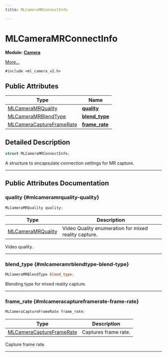 ```yaml
---
title: MLCameraMRConnectInfo

---
```


# MLCameraMRConnectInfo

**Module:** **[Camera](/versioned_docs/version-14-Jun-2023/api-ref/api/Modules/group___camera/group___camera.md)**



 [More...](#detailed-description)


`#include <ml_camera_v2.h>`

## Public Attributes

| Type           | Name           |
| -------------- | -------------- |
| [MLCameraMRQuality](/versioned_docs/version-14-Jun-2023/api-ref/api/Modules/group___camera/group___camera.md#enums-mlcameramrquality) | **[quality](/versioned_docs/version-14-Jun-2023/api-ref/api/Modules/group___camera/struct_m_l_camera_m_r_connect_info.md#mlcameramrquality-quality)**  |
| [MLCameraMRBlendType](/versioned_docs/version-14-Jun-2023/api-ref/api/Modules/group___camera/group___camera.md#enums-mlcameramrblendtype) | **[blend_type](/versioned_docs/version-14-Jun-2023/api-ref/api/Modules/group___camera/struct_m_l_camera_m_r_connect_info.md#mlcameramrblendtype-blend-type)**  |
| [MLCameraCaptureFrameRate](/versioned_docs/version-14-Jun-2023/api-ref/api/Modules/group___camera/group___camera.md#enums-mlcameracaptureframerate) | **[frame_rate](/versioned_docs/version-14-Jun-2023/api-ref/api/Modules/group___camera/struct_m_l_camera_m_r_connect_info.md#mlcameracaptureframerate-frame-rate)**  |

## Detailed Description

```cpp
struct MLCameraMRConnectInfo;
```


A structure to encapsulate connection settings for MR capture. 





-----------
## Public Attributes Documentation

### quality {#mlcameramrquality-quality}

```cpp
MLCameraMRQuality quality;
```



| Type | Description |
|--|--|
| [MLCameraMRQuality](/versioned_docs/version-14-Jun-2023/api-ref/api/Modules/group___camera/group___camera.md#enums-mlcameramrquality) | Video Quality enumeration for mixed reality capture.  |


Video quality. 





-----------

### blend_type {#mlcameramrblendtype-blend-type}

```cpp
MLCameraMRBlendType blend_type;
```


Blending type for mixed reality capture. 





-----------

### frame_rate {#mlcameracaptureframerate-frame-rate}

```cpp
MLCameraCaptureFrameRate frame_rate;
```



| Type | Description |
|--|--|
| [MLCameraCaptureFrameRate](/versioned_docs/version-14-Jun-2023/api-ref/api/Modules/group___camera/group___camera.md#enums-mlcameracaptureframerate) | Captures frame rate.  |


Capture frame rate. 





-----------



